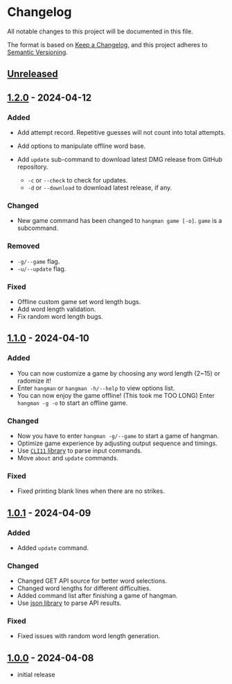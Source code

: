 # Changelog

All notable changes to this project will be documented in this file.

The format is based on [Keep a Changelog],
and this project adheres to [Semantic Versioning].

## [Unreleased]

## [1.2.0] - 2024-04-12

### Added

- Add attempt record. Repetitive guesses will not count into total attempts.
- Add options to manipulate offline word base.
- Add `update` sub-command to download latest DMG release from GitHub repository.

  - `-c` or `--check` to check for updates.
  - `-d` or `--download` to download latest release, if any.

### Changed

- New game command has been changed to `hangman game [-o]`. `game` is a subcommand.

### Removed

- `-g/--game` flag.
- `-u/--update` flag.

### Fixed

- Offline custom game set word length bugs.
- Add word length validation.
- Fix random word length bugs.

## [1.1.0] - 2024-04-10

### Added

- You can now customize a game by choosing any word length (2~15) or radomize it!
- Enter `hangman` or `hangman -h/--help` to view options list.
- You can now enjoy the game offline! (This took me TOO LONG) Enter `hangman -g -o` to start an offline game.

### Changed

- Now you have to enter `hangman -g/--game` to start a game of hangman.
- Optimize game experience by adjusting output sequence and timings.
- Use [`CLI11` library](https://github.com/CLIUtils/CLI11) to parse input commands.
- Move `about` and `update` commands.

### Fixed

- Fixed printing blank lines when there are no strikes.

## [1.0.1] - 2024-04-09

### Added

- Added `update` command.

### Changed

- Changed GET API source for better word selections.
- Changed word lengths for different difficulties.
- Added command list after finishing a game of hangman.
- Use [json library](https://github.com/nlohmann/json) to parse API results.

### Fixed

- Fixed issues with random word length generation.

## [1.0.0] - 2024-04-08

- initial release

<!-- Links -->
[keep a changelog]: https://keepachangelog.com/en/1.0.0/
[semantic versioning]: https://semver.org/spec/v2.0.0.html

<!-- Versions -->
[unreleased]: https://github.com/mrmagic2020/The-Hangman-Game/compare/v1.0.1...HEAD
[1.2.0]: https://github.com/mrmagic2020/The-Hangman-Game/releases/v1.2.0
[1.1.0]: https://github.com/mrmagic2020/The-Hangman-Game/releases/v1.1.0
[1.0.1]: https://github.com/mrmagic2020/The-Hangman-Game/releases/v1.0.1
[1.0.0]: https://github.com/mrmagic2020/The-Hangman-Game/releases/v1.0.0

